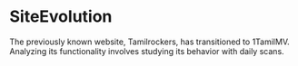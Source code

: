 # SiteEvolution
The previously known website, Tamilrockers, has transitioned to 1TamilMV. Analyzing its functionality involves studying its behavior with daily scans.
